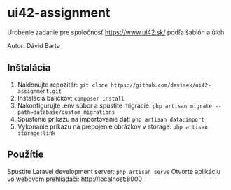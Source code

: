# ui42-assignment
Urobenie zadanie pre spoločnosť https://www.ui42.sk/ podľa šablón a úloh

Autor: Dávid Barta

## Inštalácia
1. Naklonujte repozitár: `git clone https://github.com/davisek/ui42-assignment.git`
2. Inštalácia balíčkov: `composer install`
3. Nakonfigurujte .env súbor a spustite migrácie: `php artisan migrate --path=database/custom_migrations`
4. Spustenie príkazu na importovanie dát: `php artisan data:import`
5. Vykonanie príkazu na prepojenie obrázkov v storage: `php artisan storage:link`

## Použítie
Spustite Laravel development server: `php artisan serve`
Otvorte aplikáciu vo webovom prehliadači: http://localhost:8000

